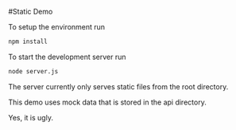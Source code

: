 #Static Demo

To setup the environment run
```bash
npm install
```
To start the development server run
```bash
node server.js
```

The server currently only serves static files from the root directory.

This demo uses mock data that is stored in the api directory.

Yes, it is ugly.
